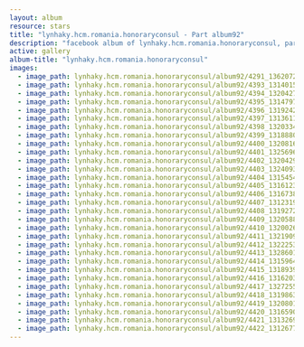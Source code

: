 ```yaml
---
layout: album
resource: stars
title: "lynhaky.hcm.romania.honoraryconsul - Part album92"
description: "facebook album of lynhaky.hcm.romania.honoraryconsul, part album92."
active: gallery
album-title: "lynhaky.hcm.romania.honoraryconsul"
images:
  - image_path: lynhaky.hcm.romania.honoraryconsul/album92/4291_136207258_3813034215398086_651542461911081084_n.jpg
  - image_path: lynhaky.hcm.romania.honoraryconsul/album92/4393_131401561_3772908592743982_4813426348638603124_n.jpg
  - image_path: lynhaky.hcm.romania.honoraryconsul/album92/4394_132042723_3772908586077316_6588170683254747322_n.jpg
  - image_path: lynhaky.hcm.romania.honoraryconsul/album92/4395_131479738_3772908549410653_4698071819378175152_n.jpg
  - image_path: lynhaky.hcm.romania.honoraryconsul/album92/4396_131924279_3772908512743990_6539467242184018442_n.jpg
  - image_path: lynhaky.hcm.romania.honoraryconsul/album92/4397_131361100_3772908479410660_9198591773174929552_n.jpg
  - image_path: lynhaky.hcm.romania.honoraryconsul/album92/4398_132033499_3772908402744001_1172850059062269257_n.jpg
  - image_path: lynhaky.hcm.romania.honoraryconsul/album92/4399_131888056_3772908352744006_8382251777726736607_n.jpg
  - image_path: lynhaky.hcm.romania.honoraryconsul/album92/4400_132081665_3772908319410676_1564207613179204_n.jpg
  - image_path: lynhaky.hcm.romania.honoraryconsul/album92/4401_132569646_3772908266077348_5719100445293141891_n.jpg
  - image_path: lynhaky.hcm.romania.honoraryconsul/album92/4402_132042977_3772908239410684_7256602630432468374_n.jpg
  - image_path: lynhaky.hcm.romania.honoraryconsul/album92/4403_132409352_3772908226077352_7832200282875823352_n.jpg
  - image_path: lynhaky.hcm.romania.honoraryconsul/album92/4404_131545419_3772908132744028_4023332877885392601_n.jpg
  - image_path: lynhaky.hcm.romania.honoraryconsul/album92/4405_131612329_3772908116077363_7670481246514745650_n.jpg
  - image_path: lynhaky.hcm.romania.honoraryconsul/album92/4406_131673803_3772908106077364_6515911803529956042_n.jpg
  - image_path: lynhaky.hcm.romania.honoraryconsul/album92/4407_131231933_3772849552749886_1770381778349901541_n.jpg
  - image_path: lynhaky.hcm.romania.honoraryconsul/album92/4408_131927202_3772849499416558_7079236094696586495_n.jpg
  - image_path: lynhaky.hcm.romania.honoraryconsul/album92/4409_132058877_3772849419416566_5142354304236450990_n.jpg
  - image_path: lynhaky.hcm.romania.honoraryconsul/album92/4410_132002625_3772849389416569_7853461412896987538_n.jpg
  - image_path: lynhaky.hcm.romania.honoraryconsul/album92/4411_132190917_3772849352749906_4927059953478695298_n.jpg
  - image_path: lynhaky.hcm.romania.honoraryconsul/album92/4412_132225306_3772849306083244_4053674443498111194_n.jpg
  - image_path: lynhaky.hcm.romania.honoraryconsul/album92/4413_132860179_3772849252749916_806275489427200415_n.jpg
  - image_path: lynhaky.hcm.romania.honoraryconsul/album92/4414_131596495_3772849136083261_3013424656130878369_n.jpg
  - image_path: lynhaky.hcm.romania.honoraryconsul/album92/4415_131893981_3772849092749932_6979514594487837652_n.jpg
  - image_path: lynhaky.hcm.romania.honoraryconsul/album92/4416_131620343_3772849039416604_5536484354132296564_n.jpg
  - image_path: lynhaky.hcm.romania.honoraryconsul/album92/4417_132725535_3772849012749940_7534576866457085250_n.jpg
  - image_path: lynhaky.hcm.romania.honoraryconsul/album92/4418_131986344_3772848966083278_27840697488469103_n.jpg
  - image_path: lynhaky.hcm.romania.honoraryconsul/album92/4419_132080181_3772848906083284_7195720881137134905_n.jpg
  - image_path: lynhaky.hcm.romania.honoraryconsul/album92/4420_131659005_3772848869416621_4511889712303258520_n.jpg
  - image_path: lynhaky.hcm.romania.honoraryconsul/album92/4421_131326982_3772848842749957_2913241498569748374_n.jpg
  - image_path: lynhaky.hcm.romania.honoraryconsul/album92/4422_131267738_3772848816083293_6430971311472779104_n.jpg
---
```


